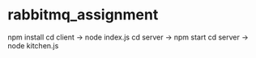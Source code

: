 ﻿# rabbitmq_assignment

npm install
cd client -> node index.js
cd server -> npm start
cd server -> node kitchen.js
